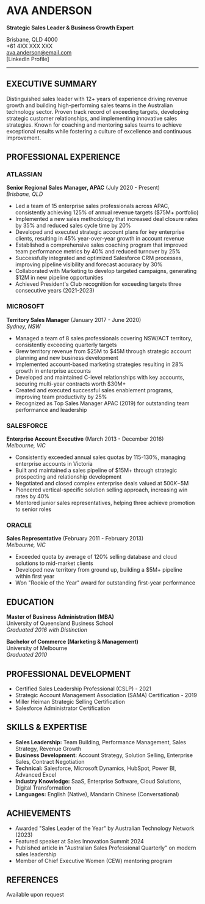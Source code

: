 # AVA ANDERSON

**Strategic Sales Leader & Business Growth Expert**

Brisbane, QLD 4000  
+61 4XX XXX XXX  
ava.anderson@email.com  
[LinkedIn Profile]

---

## EXECUTIVE SUMMARY

Distinguished sales leader with 12+ years of experience driving revenue growth and building high-performing sales teams in the Australian technology sector. Proven track record of exceeding targets, developing strategic customer relationships, and implementing innovative sales strategies. Known for coaching and mentoring sales teams to achieve exceptional results while fostering a culture of excellence and continuous improvement.

## PROFESSIONAL EXPERIENCE

### ATLASSIAN

**Senior Regional Sales Manager, APAC** (July 2020 - Present)  
_Brisbane, QLD_

- Led a team of 15 enterprise sales professionals across APAC, consistently achieving 125% of annual revenue targets ($75M+ portfolio)
- Implemented a new sales methodology that increased deal closure rates by 35% and reduced sales cycle time by 20%
- Developed and executed strategic account plans for key enterprise clients, resulting in 45% year-over-year growth in account revenue
- Established a comprehensive sales coaching program that improved team performance metrics by 40% and reduced turnover by 25%
- Successfully integrated and optimized Salesforce CRM processes, improving pipeline visibility and forecast accuracy by 30%
- Collaborated with Marketing to develop targeted campaigns, generating $12M in new pipeline opportunities
- Achieved President's Club recognition for exceeding targets three consecutive years (2021-2023)

### MICROSOFT

**Territory Sales Manager** (January 2017 - June 2020)  
_Sydney, NSW_

- Managed a team of 8 sales professionals covering NSW/ACT territory, consistently exceeding quarterly targets
- Grew territory revenue from $25M to $45M through strategic account planning and new business development
- Implemented account-based marketing strategies resulting in 28% growth in enterprise accounts
- Developed and maintained C-level relationships with key accounts, securing multi-year contracts worth $30M+
- Created and executed successful sales enablement programs, improving team productivity by 25%
- Recognized as Top Sales Manager APAC (2019) for outstanding team performance and leadership

### SALESFORCE

**Enterprise Account Executive** (March 2013 - December 2016)  
_Melbourne, VIC_

- Consistently exceeded annual sales quotas by 115-130%, managing enterprise accounts in Victoria
- Built and maintained a sales pipeline of $15M+ through strategic prospecting and relationship development
- Negotiated and closed complex enterprise deals valued at $500K-$5M
- Pioneered vertical-specific solution selling approach, increasing win rates by 40%
- Mentored junior sales representatives, helping three achieve promotion to senior roles

### ORACLE

**Sales Representative** (February 2011 - February 2013)  
_Melbourne, VIC_

- Exceeded quota by average of 120% selling database and cloud solutions to mid-market clients
- Developed new territory from ground up, building a $5M+ pipeline within first year
- Won "Rookie of the Year" award for outstanding first-year performance

## EDUCATION

**Master of Business Administration (MBA)**  
University of Queensland Business School  
_Graduated 2016 with Distinction_

**Bachelor of Commerce (Marketing & Management)**  
University of Melbourne  
_Graduated 2010_

## PROFESSIONAL DEVELOPMENT

- Certified Sales Leadership Professional (CSLP) - 2021
- Strategic Account Management Association (SAMA) Certification - 2019
- Miller Heiman Strategic Selling Certification
- Salesforce Administrator Certification

## SKILLS & EXPERTISE

- **Sales Leadership:** Team Building, Performance Management, Sales Strategy, Revenue Growth
- **Business Development:** Account Strategy, Solution Selling, Enterprise Sales, Contract Negotiation
- **Technical:** Salesforce, Microsoft Dynamics, HubSpot, Power BI, Advanced Excel
- **Industry Knowledge:** SaaS, Enterprise Software, Cloud Solutions, Digital Transformation
- **Languages:** English (Native), Mandarin Chinese (Conversational)

## ACHIEVEMENTS

- Awarded "Sales Leader of the Year" by Australian Technology Network (2023)
- Featured speaker at Sales Innovation Summit 2024
- Published article in "Australian Sales Professional Quarterly" on modern sales leadership
- Member of Chief Executive Women (CEW) mentoring program

## REFERENCES

Available upon request
